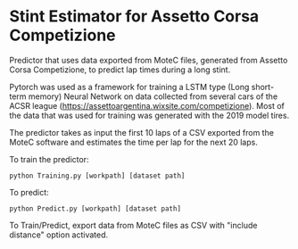 # Stint Estimator for Assetto Corsa Competizione
Predictor that uses data exported from MoteC files, generated from Assetto Corsa Competizione, to predict lap times during a long stint.

Pytorch was used as a framework for training a LSTM type (Long short-term memory) Neural Network on data collected from several cars of the ACSR league (https://assettoargentina.wixsite.com/competizione). Most of the data that was used for training was generated with the 2019 model tires.

The predictor takes as input the first 10 laps of a CSV exported from the MoteC software and estimates the time per lap for the next 20 laps.

To train the predictor:

`python Training.py [workpath] [dataset path]`

To predict:

`python Predict.py [workpath] [dataset path]`

To Train/Predict, export data from MoteC files as CSV with "include distance" option activated.